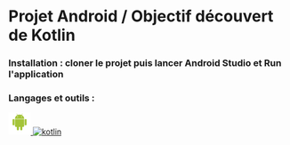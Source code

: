 <h1 align="left">Projet Android / Objectif découvert de Kotlin</h1>

<h3 align="left">Installation : cloner le projet puis lancer Android Studio et Run l'application</h3>

<h3 align="left">Langages et outils :</h3>
<p align="left"> 
  <a href="https://developer.android.com" target="_blank" rel="noreferrer"> <img src="https://raw.githubusercontent.com/devicons/devicon/master/icons/android/android-original-wordmark.svg" alt="android" width="40" height="40"/> </a>
  <a href="https://kotlinlang.org" target="_blank" rel="noreferrer"> <img src="https://www.vectorlogo.zone/logos/kotlinlang/kotlinlang-icon.svg" alt="kotlin" width="40" height="40"/> </a> 
</p>
